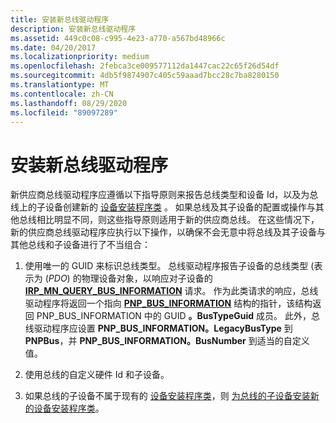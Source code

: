 ```yaml
---
title: 安装新总线驱动程序
description: 安装新总线驱动程序
ms.assetid: 449c0c08-c995-4e23-a770-a567bd48966c
ms.date: 04/20/2017
ms.localizationpriority: medium
ms.openlocfilehash: 2febca3ce009577112da1447cac22c65f26d54df
ms.sourcegitcommit: 4db5f9874907c405c59aaad7bcc28c7ba8280150
ms.translationtype: MT
ms.contentlocale: zh-CN
ms.lasthandoff: 08/29/2020
ms.locfileid: "89097289"
---
```

# <a name="installing-a-new-bus-driver"></a>安装新总线驱动程序


新供应商总线驱动程序应遵循以下指导原则来报告总线类型和设备 Id，以及为总线上的子设备创建新的 [设备安装程序类](./overview-of-device-setup-classes.md) 。 如果总线及其子设备的配置或操作与其他总线相比明显不同，则这些指导原则适用于新的供应商总线。 在这些情况下，新的供应商总线驱动程序应执行以下操作，以确保不会无意中将总线及其子设备与其他总线和子设备进行了不当组合：

1.  使用唯一的 GUID 来标识总线类型。 总线驱动程序报告子设备的总线类型 (表示为 (*PDO*) 的物理设备对象，以响应对子设备的 [**IRP_MN_QUERY_BUS_INFORMATION**](../kernel/irp-mn-query-bus-information.md) 请求。 作为此类请求的响应，总线驱动程序将返回一个指向 [**PNP_BUS_INFORMATION**](/windows-hardware/drivers/ddi/wdm/ns-wdm-_pnp_bus_information) 结构的指针，该结构返回 PNP_BUS_INFORMATION 中的 GUID **。BusTypeGuid** 成员。 此外，总线驱动程序应设置 **PNP_BUS_INFORMATION。LegacyBusType** 到 **PNPBus**，并 **PNP_BUS_INFORMATION。BusNumber** 到适当的自定义值。

2.  使用总线的自定义硬件 Id 和子设备。

3.  如果总线的子设备不属于现有的 [设备安装程序类](./overview-of-device-setup-classes.md)，则 [为总线的子设备安装新的设备安装程序类](installing-a-new-device-setup-class-for-a-bus.md)。

 

